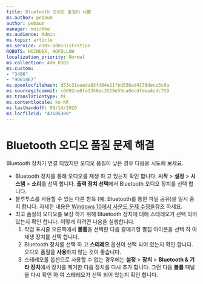 ```yaml
---
title: Bluetooth 오디오 품질이 나쁨
ms.author: pebaum
author: pebaum
manager: mnirkhe
ms.audience: Admin
ms.topic: article
ms.service: o365-administration
ROBOTS: NOINDEX, NOFOLLOW
localization_priority: Normal
ms.collection: Adm_O365
ms.custom:
- "3486"
- "9001467"
ms.openlocfilehash: d53c31eaeda83fd84e21fbd536ad4178dece3c0a
ms.sourcegitcommit: c6692ce0fa1358ec3529e59ca0ecdfdea4cdc759
ms.translationtype: MT
ms.contentlocale: ko-KR
ms.lasthandoff: 09/14/2020
ms.locfileid: "47685388"
---
```

# <a name="fix-bluetooth-audio-quality-issue"></a>Bluetooth 오디오 품질 문제 해결

Bluetooth 장치가 연결 되었지만 오디오 품질이 낮은 경우 다음을 시도해 보세요.

- Bluetooth 장치를 통해 오디오를 재생 하 고 있는지 확인 합니다. **시작**  >  **설정**  >  **시스템**  >  **소리**를 선택 합니다. **출력 장치 선택**에서 Bluetooth 오디오 장치를 선택 합니다.
- 블루투스를 사용할 수 있는 다른 항목 (예: Bluetooth를 통한 파일 공유)을 일시 중지 합니다. 자세한 내용은 [Windows 10에서 사운드 문제 수정을](https://support.microsoft.com/help/4520288/windows-10-fix-sound-problems)참조 하세요.
- 최고 품질의 오디오를 보장 하기 위해 Bluetooth 장치에 대해 스테레오가 선택 되어 있는지 확인 합니다. 이렇게 하려면 다음을 실행합니다. 
    1. 작업 표시줄 오른쪽에서 **볼륨**을 선택한 다음 갈매기형 펼침 아이콘을 선택 하 여 재생 장치를 선택 합니다.
    2. Bluetooth 장치를 선택 하 고 **스테레오** 옵션이 선택 되어 있는지 확인 합니다. 오디오 품질을 **사용**하지 않는 것이 좋습니다.
    3. 스테레오를 옵션으로 사용할 수 없는 경우에는 **설정**  >  **장치**  >  **Bluetooth & 기타 장치**에서 장치를 제거한 다음 장치를 다시 추가 합니다. 그런 다음 **볼륨** 패널을 다시 확인 하 여 스테레오가 선택 되어 있는지 확인 합니다.

